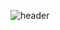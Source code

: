 ![header](https://capsule-render.vercel.app/api?type=transparent&fontColor=fcd800&text=RektPunk&height=150&fontSize=60&desc=IsComing&descAlignY=75&descAlign=60)

